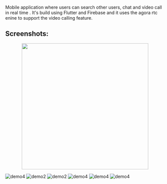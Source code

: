 
Mobile application where users can search other users, chat and video call in real time . It's build using Flutter and Firebase and it uses the agora rtc enine to support the video calling feature.

## Screenshots:

<div align="center">
    <img src="/assets/first_screen.jpg" width="400px"</img> 
</div>

  ![demo4](./assets/first_screen.jpeg?raw=true)
  ![demo2](./assets/profile_screen.jpeg?raw=true)
  ![demo2](./assets/contacts.jpeg?raw=true)
  ![demo4](./assets/chat_screen.jpeg?raw=true)
  ![demo4](./assets/chat_screen_options.jpeg?raw=true)
  ![demo4](./assets/call_screen.jpeg?raw=true)

